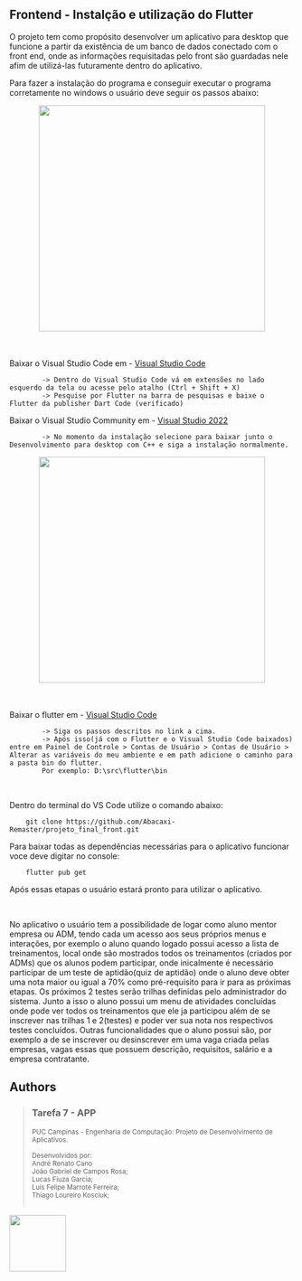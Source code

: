 ## Frontend - Instalção e utilização do Flutter


O projeto tem como propósito desenvolver um aplicativo para desktop que funcione a partir da existência de um banco de dados conectado com o front end, onde as informações requisitadas pelo front são guardadas nele afim de utilizá-las futuramente dentro do aplicativo.

Para fazer a instalação do programa e conseguir executar o programa corretamente no windows o usuário deve seguir os passos abaixo:
    <div align="center">
    <img src="https://www.tabnine.com/blog/wp-content/uploads/2022/03/blog_10-1.png" width="400">
    </div>
    <br>
    <br>

 Baixar o Visual Studio Code em - [Visual Studio Code](https://code.visualstudio.com/download)

<p align="justify"> 
    
            -> Dentro do Visual Studio Code vá em extensões no lado esquerdo da tela ou acesse pelo atalho (Ctrl + Shift + X)
            -> Pesquise por Flutter na barra de pesquisas e baixe o Flutter da publisher Dart Code (verificado)
</p>


 Baixar o Visual Studio Community em - [Visual Studio 2022](https://visualstudio.microsoft.com/pt-br/downloads/)

<p align="justify">   
     
            -> No momento da instalação selecione para baixar junto o Desenvolvimento para desktop com C++ e siga a instalação normalmente.

</p>
    <div align="center">
    <img src="https://docs.flutter.dev/assets/images/flutter-logo-sharing.png" width="400">
    </div>
    <br>
    <br>
    
 Baixar o flutter em - [Visual Studio Code](https://docs.flutter.dev/get-started/install/windows)

<p align="justify"> 
    
            -> Siga os passos descritos no link a cima.
            -> Após isso(já com o Flutter e o Visual Studio Code baixados) entre em Painel de Controle > Contas de Usuário > Contas de Usuário > Alterar as variáveis do meu ambiente e em path adicione o caminho para a pasta bin do flutter. 
            Por exemplo: D:\src\flutter\bin

<br>

Dentro do terminal do VS Code utilize o comando abaixo:

        git clone https://github.com/Abacaxi-Remaster/projeto_final_front.git

Para baixar todas as dependências necessárias para o aplicativo funcionar voce deve digitar no console:
        
        flutter pub get

Após essas etapas o usuário estará pronto para utilizar o aplicativo.

<br>

No aplicativo o usuário tem a possibilidade de logar como aluno mentor empresa ou ADM, tendo cada um acesso aos seus próprios menus e interações, por exemplo o aluno quando logado possui acesso a lista de treinamentos, local onde são mostrados todos os treinamentos (criados por ADMs) que os alunos podem participar, onde inicalmente é necessário participar de um teste de aptidão(quiz de aptidão) onde o aluno deve obter uma nota maior ou igual a 70% como pré-requisito para ir para as próximas etapas. Os próximos 2 testes serão trilhas definidas pelo administrador do sistema. Junto a isso o aluno possui um menu de atividades concluídas onde pode ver todos os treinamentos que ele ja participou além de se inscrever nas trilhas 1 e 2(testes) e poder ver sua nota nos respectivos testes concluídos. Outras funcionalidades que o aluno possui são, por exemplo a de se inscrever ou desinscrever em uma vaga criada pelas empresas, vagas essas que possuem descrição, requisitos, salário e a empresa contratante.
 
 ## Authors

  >### Tarefa 7 - APP 
><sub>PUC Campinas - Engenharia de Computação: Projeto de Desenvolvimento de Aplicativos. <br><br> Desenvolvidos por:<br>André Renato Cano<br>João Gabriel de Campos Rosa;<br>Lucas Fiuza Garcia;<br>Luis Felipe Marrote Ferreira;<br>Thiago Loureiro Kosciuk;<br><br></sub>

<img src="https://media.giphy.com/media/WUlplcMpOCEmTGBtBW/giphy.gif" width="100">

